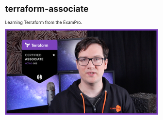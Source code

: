 # terraform-associate

Learning Terraform from the ExamPro.

<a href="https://www.youtube.com/watch?v=V4waklkBC38" title="HashiCorp Terraform Associate Certification Course - Pass the Exam!">
    <img src="assets/exam-pro.jpeg" alt="HashiCorp Terraform Associate Certification Course - Pass the Exam!" />
</a>
